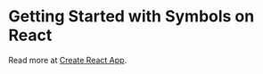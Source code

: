 # Getting Started with Symbols on React

Read more at [Create React App](https://docs.symbols.app/intro#starter-kit).
